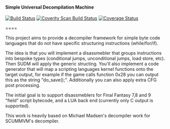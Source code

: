 #### Simple Universal Decompilation Machine

[![Build Status](https://travis-ci.org/paulsapps/SUDM.svg?branch=master)](https://travis-ci.org/paulsapps/SUDM) 
[![Coverity Scan Build Status](https://scan.coverity.com/projects/3895/badge.svg)](https://scan.coverity.com/projects/3895)
[![Coverage Status](https://img.shields.io/coveralls/paulsapps/SUDM.svg)](https://coveralls.io/r/paulsapps/SUDM)


====

This project aims to provide a decompiler framework for simple byte code languages that do not have specific structuring instructions (while/for/if).

The idea is that you will implement a disassmebler that groups instructions into bespoke types (conditional jumps, unconditional jumps, load store, etc). Then SUDM will apply the generic structing. You'll also implement a code generator that will map a scripting languages kernel functions onto the target output, for example if the game calls function 0x28 you can output this as the string "do_save();". Additionally you can also apply extra CFG post processing.

The initial goal is to support disassmeblers for Final Fantasy 7,8 and 9 "field" script bytecode, and a LUA back end (currently only C output is supported).

This work is heavily based on Michael Madsen's decompiler work for SCUMMVM's decompiler.
